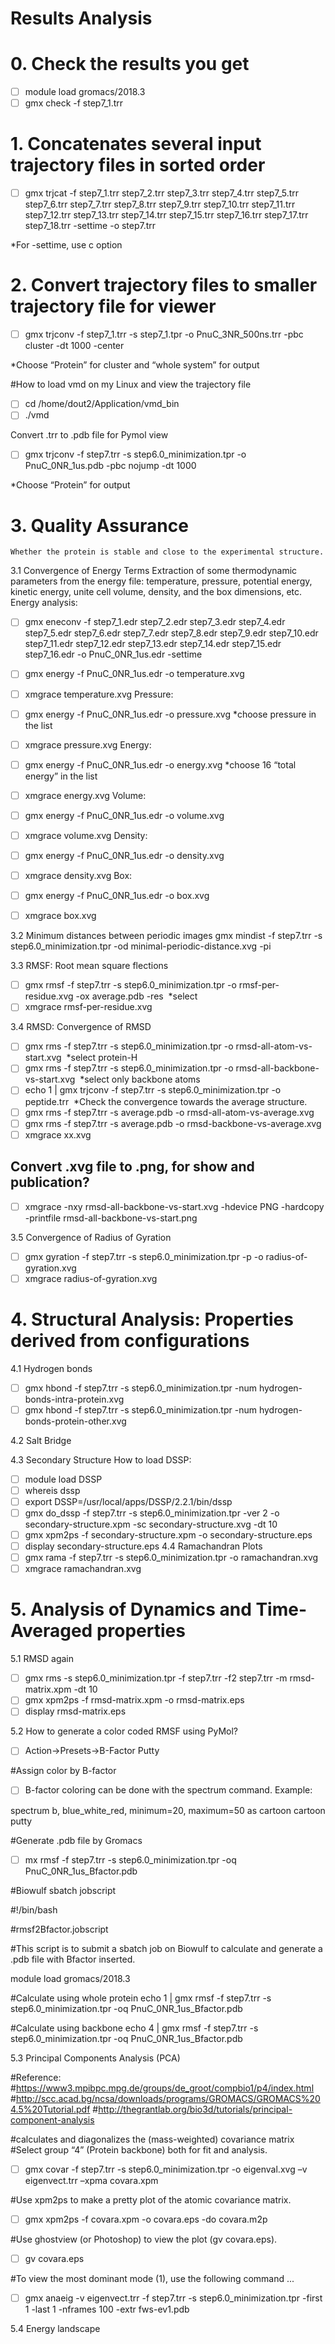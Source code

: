 # Results Analysis

# 0. Check the results you get
- [ ] module load gromacs/2018.3
- [ ] gmx check -f step7_1.trr

# 1. Concatenates several input trajectory files in sorted order
- [ ] gmx trjcat -f step7_1.trr step7_2.trr step7_3.trr step7_4.trr step7_5.trr step7_6.trr step7_7.trr step7_8.trr step7_9.trr step7_10.trr step7_11.trr step7_12.trr step7_13.trr step7_14.trr step7_15.trr step7_16.trr step7_17.trr step7_18.trr -settime -o step7.trr

*For -settime, use c option

# 2. Convert trajectory files to smaller trajectory file for viewer
- [ ] gmx trjconv -f step7_1.trr -s step7_1.tpr -o PnuC_3NR_500ns.trr -pbc cluster -dt 1000 -center

*Choose “Protein” for cluster and “whole system” for output 

#How to load vmd on my Linux and view the trajectory file

- [ ] cd /home/dout2/Application/vmd_bin
- [ ] ./vmd

Convert .trr to .pdb file for Pymol view
- [ ] gmx trjconv -f step7.trr -s step6.0_minimization.tpr -o PnuC_0NR_1us.pdb -pbc nojump -dt 1000

*Choose “Protein” for output

# 3. Quality Assurance
    Whether the protein is stable and close to the experimental structure.
3.1 Convergence of Energy Terms
Extraction of some thermodynamic parameters from the energy file: temperature, pressure, potential energy, kinetic energy, unite cell volume, density, and the box dimensions, etc.
Energy analysis:
- [ ] gmx eneconv -f step7_1.edr step7_2.edr step7_3.edr step7_4.edr step7_5.edr step7_6.edr step7_7.edr step7_8.edr step7_9.edr step7_10.edr step7_11.edr step7_12.edr step7_13.edr step7_14.edr step7_15.edr step7_16.edr  -o PnuC_0NR_1us.edr -settime
- [ ] gmx energy -f PnuC_0NR_1us.edr -o temperature.xvg
- [ ] xmgrace temperature.xvg
Pressure:
- [ ] gmx energy -f PnuC_0NR_1us.edr -o pressure.xvg *choose pressure in the list
- [ ] xmgrace pressure.xvg
Energy:
- [ ] gmx energy -f PnuC_0NR_1us.edr -o energy.xvg *choose 16 “total energy” in the list
- [ ] xmgrace  energy.xvg
Volume:
- [ ] gmx energy -f PnuC_0NR_1us.edr -o volume.xvg
- [ ] xmgrace volume.xvg
Density:
- [ ] gmx energy -f PnuC_0NR_1us.edr -o density.xvg
- [ ] xmgrace density.xvg
Box:
- [ ] gmx energy -f PnuC_0NR_1us.edr -o box.xvg
- [ ] xmgrace box.xvg


3.2 Minimum distances between periodic images
gmx mindist -f step7.trr -s step6.0_minimization.tpr -od minimal-periodic-distance.xvg -pi

3.3 RMSF: Root mean square flections
- [ ] gmx rmsf -f step7.trr -s step6.0_minimization.tpr -o rmsf-per-residue.xvg -ox average.pdb -res
 *select 
- [ ] xmgrace rmsf-per-residue.xvg

3.4 RMSD: Convergence of RMSD
- [ ] gmx rms -f step7.trr -s step6.0_minimization.tpr -o rmsd-all-atom-vs-start.xvg
 *select protein-H
- [ ] gmx rms -f step7.trr -s step6.0_minimization.tpr -o rmsd-all-backbone-vs-start.xvg
 *select only backbone atoms
- [ ] echo 1 | gmx trjconv -f step7.trr -s step6.0_minimization.tpr -o peptide.trr
 *Check the convergence towards the average structure.
- [ ] gmx rms -f step7.trr -s average.pdb -o rmsd-all-atom-vs-average.xvg
- [ ] gmx rms -f step7.trr -s average.pdb -o rmsd-backbone-vs-average.xvg
- [ ] xmgrace xx.xvg
## Convert .xvg file to .png, for show and publication?

- [ ] xmgrace -nxy rmsd-all-backbone-vs-start.xvg -hdevice PNG -hardcopy -printfile rmsd-all-backbone-vs-start.png

3.5 Convergence of Radius of Gyration
- [ ] gmx gyration -f step7.trr -s step6.0_minimization.tpr -p -o radius-of-gyration.xvg
- [ ] xmgrace radius-of-gyration.xvg

# 4. Structural Analysis: Properties derived from configurations
4.1 Hydrogen bonds
- [ ] gmx hbond -f step7.trr -s step6.0_minimization.tpr -num hydrogen-bonds-intra-protein.xvg
- [ ] gmx hbond -f step7.trr -s step6.0_minimization.tpr -num hydrogen-bonds-protein-other.xvg

4.2 Salt Bridge

4.3 Secondary Structure
How to load DSSP:
- [ ] module load DSSP
- [ ] whereis dssp
- [ ] export DSSP=/usr/local/apps/DSSP/2.2.1/bin/dssp
- [ ] gmx do_dssp -f step7.trr -s step6.0_minimization.tpr -ver 2 -o secondary-structure.xpm -sc secondary-structure.xvg -dt 10
- [ ] gmx xpm2ps -f secondary-structure.xpm -o secondary-structure.eps
- [ ] display secondary-structure.eps
4.4 Ramachandran Plots
- [ ] gmx rama -f step7.trr -s step6.0_minimization.tpr -o ramachandran.xvg 
- [ ] xmgrace ramachandran.xvg 

# 5. Analysis of Dynamics and Time-Averaged properties 
5.1 RMSD again
- [ ] gmx rms -s step6.0_minimization.tpr -f step7.trr -f2 step7.trr -m rmsd-matrix.xpm -dt 10
- [ ] gmx xpm2ps -f rmsd-matrix.xpm -o rmsd-matrix.eps
- [ ] display rmsd-matrix.eps

5.2 How to generate a color coded RMSF using PyMol?
- [ ] Action->Presets->B-Factor Putty

#Assign color by B-factor
- [ ] B-factor coloring can be done with the spectrum command. Example:

spectrum b, blue_white_red, minimum=20, maximum=50
as cartoon
cartoon putty

#Generate .pdb file by Gromacs

- [ ] mx rmsf -f step7.trr -s step6.0_minimization.tpr -oq PnuC_0NR_1us_Bfactor.pdb

#Biowulf sbatch jobscript


#!/bin/bash

#rmsf2Bfactor.jobscript

#This script is to submit a sbatch job on Biowulf to calculate and generate a .pdb file with Bfactor inserted.

module load gromacs/2018.3

#Calculate using whole protein
echo 1 | gmx rmsf -f step7.trr -s step6.0_minimization.tpr -oq PnuC_0NR_1us_Bfactor.pdb

#Calculate using backbone
echo 4 | gmx rmsf -f step7.trr -s step6.0_minimization.tpr -oq PnuC_0NR_1us_Bfactor.pdb

5.3 Principal Components Analysis (PCA)

#Reference: 
#https://www3.mpibpc.mpg.de/groups/de_groot/compbio1/p4/index.html
#http://scc.acad.bg/ncsa/downloads/programs/GROMACS/GROMACS%204.5%20Tutorial.pdf
#http://thegrantlab.org/bio3d/tutorials/principal-component-analysis

#calculates and diagonalizes the (mass-weighted) covariance matrix
#Select group “4” (Protein backbone) both for fit and analysis.
- [ ] gmx covar -f step7.trr -s step6.0_minimization.tpr -o eigenval.xvg –v eigenvect.trr –xpma covara.xpm

#Use xpm2ps to make a pretty plot of the atomic covariance matrix.
- [ ] gmx xpm2ps -f covara.xpm -o covara.eps -do covara.m2p

#Use ghostview (or Photoshop) to view the plot (gv covara.eps).
- [ ] gv covara.eps

#To view the most dominant mode (1), use the following command ...
- [ ] gmx anaeig -v eigenvect.trr -f step7.trr -s step6.0_minimization.tpr -first 1 -last 1 -nframes 100 -extr fws-ev1.pdb

5.4 Energy landscape















